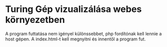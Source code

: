 # Turing Gép vizualizálása webes környezetben

A program futtatása nem igényel különssebbet, php fordítónak kell lennie a host gépen. A index.html-t kell megnyitni és innentől a program fut.
